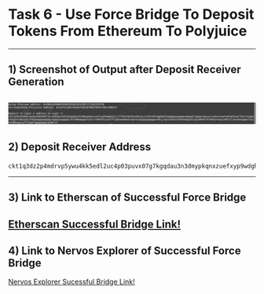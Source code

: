 # Task 6 - Use Force Bridge To Deposit Tokens From Ethereum To Polyjuice
---
## 1) Screenshot of Output after Deposit Receiver Generation
![](./generate.png)
---
## 2) Deposit Receiver Address
```
ckt1q3dz2p4mdrvp5ywu4kk5edl2uc4p03puvx07g7kgqdau3n3dmypkqnxzuefxyp9wdghglncj77k5wt6p59sx6kukyjlwh5s467qgp8m25yqqqqqsqqqqqvqqqqqfjqqqqrgqcwszcq4uvnvyptem7qh3nglf4xvfxnpeqck5gymz38uygfg7s6gqqqqpqqqqqqcqqqqqxyqqqqx7asf60w8pqpte2sfcfn90fdfzxue7ff2g8sawe9wacnqat6jmygqngqqqqpxv9ejjvgz2u63w3l839aadguh5rgtqd4devf97a0fpt4uqsz0k527j4yukdspg6xf2ayet040uwgvzyftlqq9rqgqqqqqqcq70altt
```
---
## 3) Link to Etherscan of Successful Force Bridge
[Etherscan Successful Bridge Link!](https://rinkeby.etherscan.io/tx/0xc0a0558ecee918070499943d38fe4238e0b3472dacc7c7ff698334be9ce2488b)
---
## 4) Link to Nervos Explorer of Successful Force Bridge
[Nervos Explorer Sucessful Bridge Link!](https://explorer.nervos.org/aggron/transaction/0x89abb4610e19c62d056188c2b600af766adc2fd7e625c8d430bc1372a220eea5)

